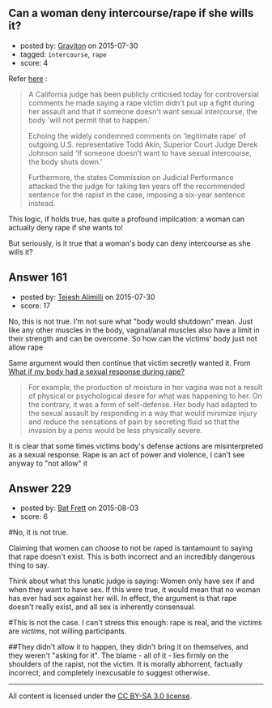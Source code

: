 ## Can a woman deny intercourse/rape if she wills it?

- posted by: [Graviton](https://stackexchange.com/users/2728/graviton) on 2015-07-30
- tagged: `intercourse`, `rape`
- score: 4

Refer [here][1] :

> A California judge has been publicly criticised today for
> controversial comments he made saying a rape victim didn't put up a
> fight during her assault and that if someone doesn't want sexual
> intercourse, the body 'will not permit that to happen.'
> 
> Echoing the widely condemned comments on 'legitimate rape' of outgoing
> U.S. representative Todd Akin, Superior Court Judge Derek Johnson said
> 'If someone doesn’t want to have sexual intercourse, the body shuts
> down.'
> 
> Furthermore, the states Commission on Judicial Performance attacked
> the the judge for taking ten years off the recommended sentence for
> the rapist in the case, imposing a six-year sentence instead.

This logic, if holds true, has quite a profound implication: a woman can actually deny rape if she wants to!

But seriously, is it true that a woman's body can deny intercourse as she wills it? 


  [1]: http://www.dailykos.com/story/2012/12/14/1169733/--If-She-Didn-t-Want-Sex-Her-Body-Would-Just-Shut-Down#






## Answer 161

- posted by: [Tejesh Alimilli](https://stackexchange.com/users/411517/tejesh-alimilli) on 2015-07-30
- score: 17

<p>No, this is not true. 
I'm not sure what "body would shutdown" mean. Just like any other muscles in the body, vaginal/anal muscles also have a limit in their strength and can be overcome. So how can the victims' body just not allow rape</p>

<p>Same argument would then continue that victim secretly wanted it. From <a href="http://www.survivormanual.com/2011/02/what-if-my-body-had-a-sexual-response-during-rape/"> What if my body had a sexual response during rape? </a></p>

<blockquote>
  <p>For example, the production of moisture in her vagina was not a result of physical or psychological desire for what was happening to her. On the contrary, it was a form of self-defense. Her body had adapted to the sexual assault by responding in a way that would minimize injury and reduce the sensations of pain by secreting fluid so that the invasion by a penis would be less physically severe.</p>
</blockquote>

<p>It is clear that some times victims body's defense actions are misinterpreted as a sexual response. Rape is an act of power and violence, I can't see anyway to "not allow" it</p>



## Answer 229

- posted by: [Bat Frett](https://stackexchange.com/users/6095099/bat-frett) on 2015-08-03
- score: 6

#No, it is not true.

Claiming that women can choose to not be raped is tantamount to saying that rape doesn't exist.  This is both incorrect and an incredibly dangerous thing to say.  

Think about what this lunatic judge is saying:  Women only have sex if and when they want to have sex. If this were true, it would mean that no woman has ever had sex against her will.  In effect, the argument is that rape doesn't really exist, and all sex is inherently consensual.

#This is not the case.  I can't stress this enough:  rape is real, and the victims are *victims*, not willing participants.  

##They didn't allow it to happen, they didn't bring it on themselves, and they weren't "asking for it".  The blame - all of it - lies firmly on the shoulders of the rapist, not the victim. It is morally abhorrent, factually incorrect, and completely inexcusable to suggest otherwise.   



---

All content is licensed under the [CC BY-SA 3.0 license](https://creativecommons.org/licenses/by-sa/3.0/).
